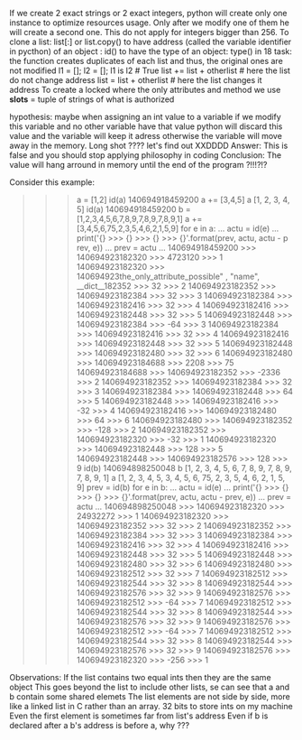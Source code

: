 If we create 2 exact strings or 2 exact integers, python will create only one instance to optimize resources usage. Only after we modify one of them he will create a second one.
This do not apply for integers bigger than 256.
To clone a list: list[:] or list.copy()
to have address (called the variable identifier in pycthon) of an object : id()
to have the type of an object: type()
in 18 task: the function creates duplicates of each list and thus, the original ones are not modified
l1 = []; l2 = []; l1 is l2  # True
list += list + otherlist  # here the list do not change address
list = list + otherlist  # here the list changes it address
To create a locked where the only attributes and method we use __slots__ = tuple of strings of what is authorized


hypothesis:
maybe when assigning an int value to a variable if we modify this variable and no other variable have that value python will discard this value and the variable will keep it adress otherwise the variable will move away in the memory. Long shot ???? let's find out XXDDDD
Answer:
This is false and you should stop applying philosophy in coding
Conclusion:
The value will hang arround in memory until the end of the program ?!!!?!?

Consider this example:
>>> a = [1,2]
>>> id(a)
140694918459200 
>>> a += [3,4,5]
>>> a
[1, 2, 3, 4, 5]
>>> id(a)
140694918459200
>>> b = [1,2,3,4,5,6,7,8,9,7,8,9,7,8,9,1]
>>> a += [3,4,5,6,75,2,3,5,4,6,2,1,5,9]
>>> for e in a:
...     actu = id(e)
...     print('{} >>> {} >>> {} >>> {}'.format(prev, actu, actu - p
rev, e))
...     prev = actu
... 
140694918459200 >>> 140694923182320 >>> 4723120 >>> 1
140694923182320 >>> 140694923the_only_attribute_possible" , "name", __dict__182352 >>> 32 >>> 2
140694923182352 >>> 140694923182384 >>> 32 >>> 3
140694923182384 >>> 140694923182416 >>> 32 >>> 4
140694923182416 >>> 140694923182448 >>> 32 >>> 5
140694923182448 >>> 140694923182384 >>> -64 >>> 3
140694923182384 >>> 140694923182416 >>> 32 >>> 4
140694923182416 >>> 140694923182448 >>> 32 >>> 5
140694923182448 >>> 140694923182480 >>> 32 >>> 6
140694923182480 >>> 140694923184688 >>> 2208 >>> 75
140694923184688 >>> 140694923182352 >>> -2336 >>> 2
140694923182352 >>> 140694923182384 >>> 32 >>> 3
140694923182384 >>> 140694923182448 >>> 64 >>> 5
140694923182448 >>> 140694923182416 >>> -32 >>> 4
140694923182416 >>> 140694923182480 >>> 64 >>> 6
140694923182480 >>> 140694923182352 >>> -128 >>> 2
140694923182352 >>> 140694923182320 >>> -32 >>> 1
140694923182320 >>> 140694923182448 >>> 128 >>> 5
140694923182448 >>> 140694923182576 >>> 128 >>> 9
>>> id(b) 
140694898250048
>>> b
[1, 2, 3, 4, 5, 6, 7, 8, 9, 7, 8, 9, 7, 8, 9, 1]
>>> a
[1, 2, 3, 4, 5, 3, 4, 5, 6, 75, 2, 3, 5, 4, 6, 2, 1, 5, 9]
>>> prev = id(b)
>>> for e in b:
...     actu = id(e)
...     print('{} >>> {} >>> {} >>> {}'.format(prev, actu, actu - prev, e))
...     prev = actu
... 
140694898250048 >>> 140694923182320 >>> 24932272 >>> 1
140694923182320 >>> 140694923182352 >>> 32 >>> 2
140694923182352 >>> 140694923182384 >>> 32 >>> 3
140694923182384 >>> 140694923182416 >>> 32 >>> 4
140694923182416 >>> 140694923182448 >>> 32 >>> 5
140694923182448 >>> 140694923182480 >>> 32 >>> 6
140694923182480 >>> 140694923182512 >>> 32 >>> 7
140694923182512 >>> 140694923182544 >>> 32 >>> 8
140694923182544 >>> 140694923182576 >>> 32 >>> 9
140694923182576 >>> 140694923182512 >>> -64 >>> 7
140694923182512 >>> 140694923182544 >>> 32 >>> 8
140694923182544 >>> 140694923182576 >>> 32 >>> 9
140694923182576 >>> 140694923182512 >>> -64 >>> 7
140694923182512 >>> 140694923182544 >>> 32 >>> 8
140694923182544 >>> 140694923182576 >>> 32 >>> 9
140694923182576 >>> 140694923182320 >>> -256 >>> 1

Observations:
If the list contains two equal ints then they are the same object
This goes beyond the list to include other lists, se can see that a and b contain some shared elemets
The list elements are not side by side, more like a linked list in C rather than an array.
32 bits to store ints on my machine
Even the first element is sometimes far from list's address
Even if b is declared after a b's address is before a, why ???